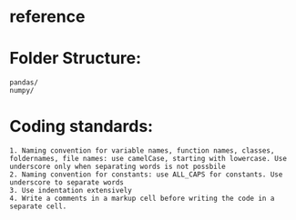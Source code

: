 # reference

# Folder Structure: 
    pandas/ 
    numpy/

# Coding standards:
    1. Naming convention for variable names, function names, classes, foldernames, file names: use camelCase, starting with lowercase. Use underscore only when separating words is not possbile 
    2. Naming convention for constants: use ALL_CAPS for constants. Use underscore to separate words 
    3. Use indentation extensively 
    4. Write a comments in a markup cell before writing the code in a separate cell.
